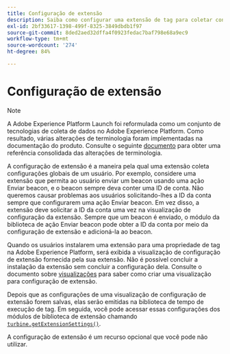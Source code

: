 ```yaml
---
title: Configuração de extensão
description: Saiba como configurar uma extensão de tag para coletar configurações globais de um usuário na interface do usuário do Adobe Experience Platform ou na interface do usuário da coleta de dados.
exl-id: 2bf33617-1398-499f-8325-3849dbdb1f97
source-git-commit: 8ded2aed32dffa4f0923fedac7baf798e68a9ec9
workflow-type: tm+mt
source-wordcount: '274'
ht-degree: 84%

---
```


# Configuração de extensão

>[!NOTE]
>
>A Adobe Experience Platform Launch foi reformulada como um conjunto de tecnologias de coleta de dados no Adobe Experience Platform. Como resultado, várias alterações de terminologia foram implementadas na documentação do produto. Consulte o seguinte [documento](../term-updates.md) para obter uma referência consolidada das alterações de terminologia.

A configuração de extensão é a maneira pela qual uma extensão coleta configurações globais de um usuário. Por exemplo, considere uma extensão que permita ao usuário enviar um beacon usando uma ação Enviar beacon, e o beacon sempre deva conter uma ID de conta. Não queremos causar problemas aos usuários solicitando-lhes a ID da conta sempre que configurarem uma ação Enviar beacon. Em vez disso, a extensão deve solicitar a ID da conta uma vez na visualização de configuração da extensão. Sempre que um beacon é enviado, o módulo da biblioteca de ação Enviar beacon pode obter a ID da conta por meio da configuração de extensão e adicioná-la ao beacon.

Quando os usuários instalarem uma extensão para uma propriedade de tag na Adobe Experience Platform, será exibida a visualização de configuração de extensão fornecida pela sua extensão. Não é possível concluir a instalação da extensão sem concluir a configuração dela. Consulte o documento sobre [visualizações](./web/views.md) para saber como criar uma visualização para configuração de extensão.

Depois que as configurações de uma visualização de configuração de extensão forem salvas, elas serão emitidas na biblioteca de tempo de execução de tag. Em seguida, você pode acessar essas configurações dos módulos de biblioteca de extensão chamando [`turbine.getExtensionSettings()`](./turbine.md#get-extension-settings).

A configuração de extensão é um recurso opcional que você pode não utilizar.
